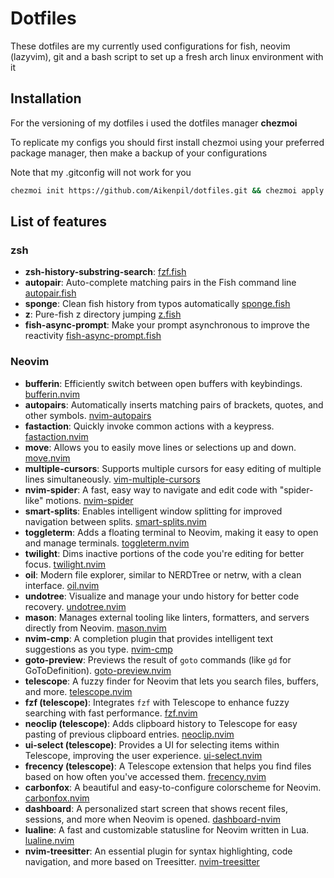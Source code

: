 # Dotfiles
These dotfiles are my currently used configurations for fish, neovim (lazyvim), git and a bash script to set up a fresh arch linux environment with it

## Installation
For the versioning of my dotfiles i used the dotfiles manager **chezmoi**

To replicate my configs you should first install chezmoi using your preferred package manager, then make a backup of your configurations

Note that my .gitconfig will not work for you

```sh
chezmoi init https://github.com/Aikenpil/dotfiles.git && chezmoi apply
```

## List of features
### zsh
- **zsh-history-substring-search**: [fzf.fish](https://github.com/PatrickF1/fzf.fis)
- **autopair**:  Auto-complete matching pairs in the Fish command line [autopair.fish](https://github.com/jorgebucaran/autopair.fish)
- **sponge**: Clean fish history from typos automatically [sponge.fish](https://github.com/meaningful-ooo/sponge)
- **z**:  Pure-fish z directory jumping [z.fish](https://github.com/jethrokuan/z)
- **fish-async-prompt**: Make your prompt asynchronous to improve the reactivity [fish-async-prompt.fish](https://github.com/acomagu/fish-async-prompt)

### Neovim
- **bufferin**: Efficiently switch between open buffers with keybindings.
  [bufferin.nvim](https://github.com/moll/vim-buftabline)
- **autopairs**: Automatically inserts matching pairs of brackets, quotes, and other symbols.
  [nvim-autopairs](https://github.com/windwp/nvim-autopairs)
- **fastaction**: Quickly invoke common actions with a keypress.
  [fastaction.nvim](https://github.com/rcarriga/nvim-fast-action)
- **move**: Allows you to easily move lines or selections up and down.
  [move.nvim](https://github.com/svermeulen/vim-easy-align)
- **multiple-cursors**: Supports multiple cursors for easy editing of multiple lines simultaneously.
  [vim-multiple-cursors](https://github.com/terryma/vim-multiple-cursors)
- **nvim-spider**: A fast, easy way to navigate and edit code with "spider-like" motions.
  [nvim-spider](https://github.com/chrisgrieser/nvim-spider)
- **smart-splits**: Enables intelligent window splitting for improved navigation between splits.
  [smart-splits.nvim](https://github.com/mrjones2014/smart-splits.nvim)
- **toggleterm**: Adds a floating terminal to Neovim, making it easy to open and manage terminals.
  [toggleterm.nvim](https://github.com/akinsho/toggleterm.nvim)
- **twilight**: Dims inactive portions of the code you're editing for better focus.
  [twilight.nvim](https://github.com/folke/twilight.nvim)
- **oil**: Modern file explorer, similar to NERDTree or netrw, with a clean interface.
  [oil.nvim](https://github.com/stevearc/oil.nvim)
- **undotree**: Visualize and manage your undo history for better code recovery.
  [undotree.nvim](https://github.com/mbbill/undotree)
- **mason**: Manages external tooling like linters, formatters, and servers directly from Neovim.
  [mason.nvim](https://github.com/williamboman/mason.nvim)
- **nvim-cmp**: A completion plugin that provides intelligent text suggestions as you type.
  [nvim-cmp](https://github.com/hrsh7th/nvim-cmp)
- **goto-preview**: Previews the result of `goto` commands (like `gd` for GoToDefinition).
  [goto-preview.nvim](https://github.com/rmagatti/goto-preview)
- **telescope**: A fuzzy finder for Neovim that lets you search files, buffers, and more.
  [telescope.nvim](https://github.com/nvim-telescope/telescope.nvim)
- **fzf (telescope)**: Integrates `fzf` with Telescope to enhance fuzzy searching with fast performance.
  [fzf.nvim](https://github.com/ibhagwan/fzf-lua)
- **neoclip (telescope)**: Adds clipboard history to Telescope for easy pasting of previous clipboard entries.
  [neoclip.nvim](https://github.com/zyscream/neoclip.vim)
- **ui-select (telescope)**: Provides a UI for selecting items within Telescope, improving the user experience.
  [ui-select.nvim](https://github.com/nvim-telescope/telescope-ui-select.nvim)
- **frecency (telescope)**: A Telescope extension that helps you find files based on how often you've accessed them.
  [frecency.nvim](https://github.com/nvim-telescope/telescope-frecency.nvim)
- **carbonfox**: A beautiful and easy-to-configure colorscheme for Neovim.
  [carbonfox.nvim](https://github.com/owent-utils/carbonfox)
- **dashboard**: A personalized start screen that shows recent files, sessions, and more when Neovim is opened.
  [dashboard-nvim](https://github.com/glepnir/dashboard-nvim)
- **lualine**: A fast and customizable statusline for Neovim written in Lua.
  [lualine.nvim](https://github.com/nvim-lualine/lualine.nvim)
- **nvim-treesitter**: An essential plugin for syntax highlighting, code navigation, and more based on Treesitter.
  [nvim-treesitter](https://github.com/nvim-treesitter/nvim-treesitter)
